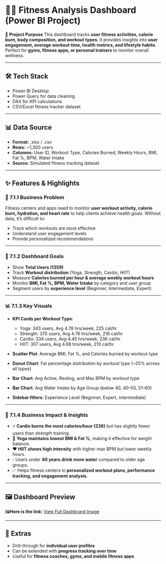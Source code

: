 # 🏋️‍♂️ Fitness Analysis Dashboard (Power BI Project)

📌 **Project Purpose**
This dashboard tracks **user fitness activities, calorie burn, body composition, and workout types**. It provides insights into **user engagement, average workout time, health metrics, and lifestyle habits**. Perfect for **gyms, fitness apps, or personal trainers** to monitor overall wellness.

---

## 🛠️ Tech Stack

* Power BI Desktop
* Power Query for data cleaning
* DAX for KPI calculations
* CSV/Excel fitness tracker dataset

---

## 📊 Data Source

* **Format:** .xlsx / .csv
* **Rows:** \~1,300 users
* **Columns:** User ID, Workout Type, Calories Burned, Weekly Hours, BMI, Fat %, BPM, Water Intake
* **Source:** Simulated fitness tracking dataset

---

## ✨ Features & Highlights

### 🧩 7.1.1 Business Problem

Fitness centers and apps need to monitor **user workout activity, calorie burn, hydration, and heart rate** to help clients achieve health goals. Without data, it’s difficult to:

* Track which workouts are most effective
* Understand user engagement levels
* Provide personalized recommendations

---

### 🎯 7.1.2 Dashboard Goals

* Show **Total Users (1359)**
* Track **Workout distribution** (Yoga, Strength, Cardio, HIIT)
* Measure **Calories burned per hour & average weekly workout hours**
* Monitor **BMI, Fat %, BPM, Water Intake** by category and user group
* Segment users by **experience level** (Beginner, Intermediate, Expert)

---

### 📊 7.1.3 Key Visuals

* **KPI Cards per Workout Type**:

  * Yoga: 343 users, Avg 4.78 hrs/week, 225 cal/hr
  * Strength: 375 users, Avg 4.76 hrs/week, 216 cal/hr
  * Cardio: 334 users, Avg 4.45 hrs/week, 236 cal/hr
  * HIIT: 307 users, Avg 4.68 hrs/week, 210 cal/hr

* **Scatter Plot**: Average BMI, Fat %, and Calories burned by workout type

* **Donut Chart**: Fat percentage distribution by workout type (\~25% across all types)

* **Bar Chart**: Avg Active, Resting, and Max BPM by workout type

* **Bar Chart**: Avg Water Intake by Age Group (below 40, 40–50, 51–60)

* **Sidebar filters**: Experience Level (Beginner, Expert, Intermediate)

---

### 💼 7.1.4 Business Impact & Insights

* ⚡ **Cardio burns the most calories/hour (236)** but has slightly fewer users than strength training.
* 🧘 **Yoga maintains lowest BMI & Fat %**, making it effective for weight balance.
* ❤️ **HIIT shows high intensity** with higher max BPM but lower weekly hours.
* 💧 Users under **40 years drink more water** compared to older age groups.
* ✅ Helps fitness centers in **personalized workout plans, performance tracking, and engagement analysis**.

---

## 🖼️ Dashboard Preview

🖼️**Here is the link:**
[View Full Dashboard Image](https://github.com/mydeepcode/Fitness-Dashboard/blob/main/Fitness%20Dashboard.png)

---

## 📎 Extras

* Drill-through for **individual user profiles**
* Can be extended with **progress tracking over time**
* Useful for **fitness coaches, gyms, and mobile fitness apps**
